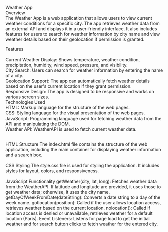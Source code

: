 Weather App<br>
Overview<br>
The Weather App is a web application that allows users to view current weather conditions for a specific city. The app retrieves weather data from an external API and displays it in a user-friendly interface. It also includes features for users to search for weather information by city name and view weather details based on their geolocation if permission is granted.<br>

Features<br><br>
Current Weather Display: Shows temperature, weather condition, precipitation, humidity, wind speed, pressure, and visibility.<br>
City Search: Users can search for weather information by entering the name of a city.<br>
Geolocation Support: The app can automatically fetch weather details based on the user's current location if they grant permission.<br>
Responsive Design: The app is designed to be responsive and works on various screen sizes.<br>
Technologies Used<br>
HTML: Markup language for the structure of the web pages.<br>
CSS: Styling language for the visual presentation of the web pages.<br>
JavaScript: Programming language used for fetching weather data from the API and manipulating the DOM.<br>
Weather API: WeatherAPI is used to fetch current weather data.<br><br>

HTML Structure
The index.html file contains the structure of the web application, including the main container for displaying weather information and a search box.<br><br>
CSS Styling
The style.css file is used for styling the application. It includes styles for layout, colors, and responsiveness.<br><br>
JavaScript Functionality
getWeather(city, lat, long): Fetches weather data from the WeatherAPI. If latitude and longitude are provided, it uses those to get weather data; otherwise, it uses the city name.
getDayOfWeekFromDate(dateString): Converts a date string to a day of the week name.
gotlocation(position): Called if the user allows location access, retrieves weather based on the current location.
nolocation(): Called if location access is denied or unavailable, retrieves weather for a default location (Paris).
Event Listeners: Listens for page load to get the initial weather and for search button clicks to fetch weather for the entered city.